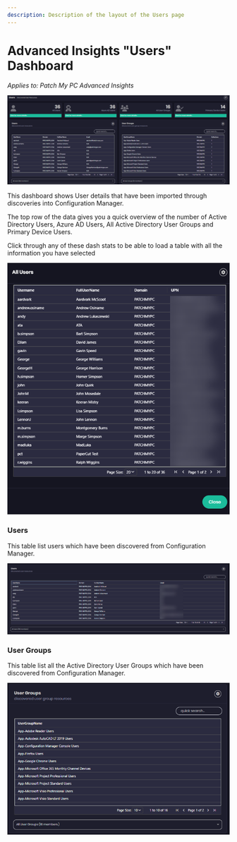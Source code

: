 ```yaml
---
description: Description of the layout of the Users page
---
```


# Advanced Insights "Users" Dashboard

_Applies to: Patch My PC Advanced Insights_

![](/_images/image-(490).png)

This dashboard shows User details that have been imported through discoveries into Configuration Manager.

The top row of the data gives you a quick overview of the number of Active Directory Users, Azure AD Users, All Active Directory User Groups and Primary Device Users.

Click through any of these dash stats to be able to load a table with all the information you have selected

![](/_images/image-(498).png)

### Users

This table list users which have been discovered from Configuration Manager.

![](/_images/image-(505).png)

### User Groups

This table list all the Active Directory User Groups which have been discovered from Configuration Manager.

![](/_images/image-(506).png)